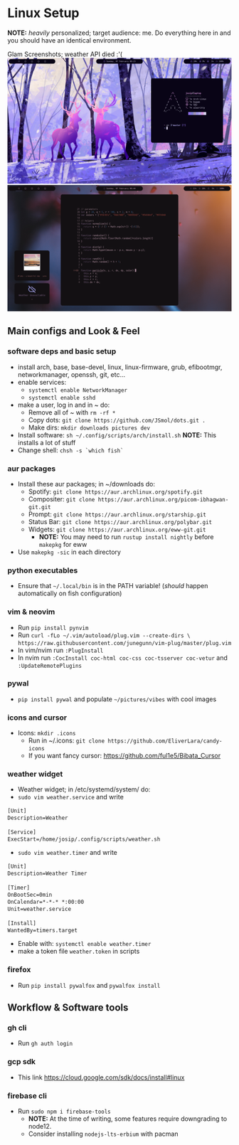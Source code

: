 # Linux Setup
**NOTE:** *heavily* personalized; target audience: me. Do everything here in and you should have an identical environment.

Glam Screenshots; weather API died :'(
![Screenshot](glam.png)
![Screenshot](glam2.png)

## Main configs and Look & Feel

### software deps and basic setup
- install arch, base, base-devel, linux, linux-firmware, grub, efibootmgr, networkmanager, openssh, git, etc...
- enable services:
  - `` systemctl enable NetworkManager ``
  - `` systemctl enable sshd ``
- make a user, log in and in ~ do:
  - Remove all of ~ with `` rm -rf * ``
  - Copy dots: `` git clone https://github.com/JSmol/dots.git . ``
  - Make dirs: `` mkdir downloads pictures dev ``
- Install software: `` sh ~/.config/scripts/arch/install.sh `` **NOTE:** This installs a lot of stuff
- Change shell: `` chsh -s `which fish` ``

### aur packages
- Install these aur packages; in ~/downloads do:
  - Spotify: `` git clone https://aur.archlinux.org/spotify.git ``
  - Compositer: `` git clone https://aur.archlinux.org/picom-ibhagwan-git.git ``
  - Prompt: `` git clone https://aur.archlinux.org/starship.git ``
  - Status Bar: `` git clone https://aur.archlinux.org/polybar.git ``
  - Widgets: `` git clone https://aur.archlinux.org/eww-git.git ``
    - **NOTE:** You may need to run `` rustup install nightly `` before `` makepkg `` for eww
- Use `` makepkg -sic `` in each directory

### python executables
- Ensure that `` ~/.local/bin `` is in the PATH variable! (*should* happen automatically on fish configuration)

### vim & neovim
- Run `` pip install pynvim ``
- Run `` curl -fLo ~/.vim/autoload/plug.vim --create-dirs \
    https://raw.githubusercontent.com/junegunn/vim-plug/master/plug.vim ``
- In vim/nvim run `` :PlugInstall ``
- In nvim run `` :CocInstall coc-html coc-css coc-tsserver coc-vetur `` and `` :UpdateRemotePlugins ``

### pywal
- `` pip install pywal `` and populate `` ~/pictures/vibes `` with cool images

### icons and cursor
- Icons: `` mkdir .icons ``
  - Run in ~/.icons: `` git clone https://github.com/EliverLara/candy-icons ``
  - If you want fancy cursor: https://github.com/ful1e5/Bibata_Cursor

### weather widget
- Weather widget; in /etc/systemd/system/ do:
- `` sudo vim weather.service `` and write
```
[Unit]
Description=Weather

[Service]
ExecStart=/home/josip/.config/scripts/weather.sh
```
- `` sudo vim weather.timer `` and write 
```
[Unit]
Description=Weather Timer

[Timer]
OnBootSec=0min
OnCalendar=*-*-* *:00:00
Unit=weather.service

[Install]
WantedBy=timers.target
```
- Enable with: `` systemctl enable weather.timer ``
- make a token file `` weather.token `` in scripts

### firefox
- Run `` pip install pywalfox `` and `` pywalfox install ``

## Workflow & Software tools

### gh cli
- Run `` gh auth login ``
  
### gcp sdk
- This link https://cloud.google.com/sdk/docs/install#linux

### firebase cli
- Run `` sudo npm i firebase-tools ``
  - **NOTE:** At the time of writing, some features require downgrading to node12.
  - Consider installing `` nodejs-lts-erbium `` with pacman
